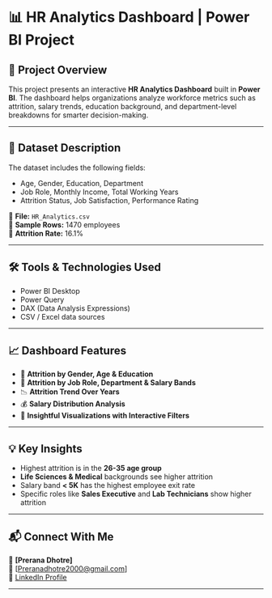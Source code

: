# 📊 HR Analytics Dashboard | Power BI Project

## 📝 Project Overview
This project presents an interactive **HR Analytics Dashboard** built in **Power BI**. The dashboard helps organizations analyze workforce metrics such as attrition, salary trends, education background, and department-level breakdowns for smarter decision-making.

---

## 📂 Dataset Description
The dataset includes the following fields:
- Age, Gender, Education, Department
- Job Role, Monthly Income, Total Working Years
- Attrition Status, Job Satisfaction, Performance Rating

📁 **File:** `HR_Analytics.csv`  
📄 **Sample Rows:** 1470 employees  
📌 **Attrition Rate:** 16.1%

---

## 🛠 Tools & Technologies Used
- Power BI Desktop
- Power Query
- DAX (Data Analysis Expressions)
- CSV / Excel data sources

---

## 📈 Dashboard Features
- 🚻 **Attrition by Gender, Age & Education**
- 💼 **Attrition by Job Role, Department & Salary Bands**
- 📉 **Attrition Trend Over Years**
- 💰 **Salary Distribution Analysis**
- 🧠 **Insightful Visualizations with Interactive Filters**

---


## 💡 Key Insights
- Highest attrition is in the **26-35 age group**
- **Life Sciences & Medical** backgrounds see higher attrition
- Salary band **< 5K** has the highest employee exit rate
- Specific roles like **Sales Executive** and **Lab Technicians** show higher attrition

---

## 📬 Connect With Me
👤 **[Prerana Dhotre]**  
📧 [Preranadhotre2000@gmail.com]  
🔗 [LinkedIn Profile](www.linkedin.com/in/prerana-dhotre-3011)

---
